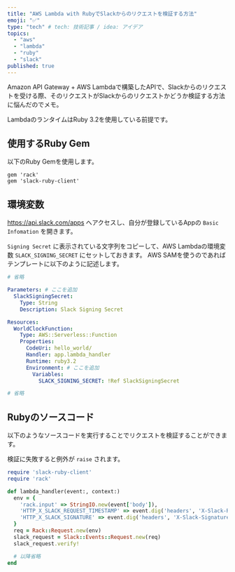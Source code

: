 ```yaml
---
title: "AWS Lambda with RubyでSlackからのリクエストを検証する方法"
emoji: "✅"
type: "tech" # tech: 技術記事 / idea: アイデア
topics:
  - "aws"
  - "lambda"
  - "ruby"
  - "slack"
published: true
---
```


Amazon API Gateway + AWS Lambdaで構築したAPIで、Slackからのリクエストを受ける際、そのリクエストがSlackからのリクエストかどうか検証する方法に悩んだのでメモ。

LambdaのランタイムはRuby 3.2を使用している前提です。

## 使用するRuby Gem

以下のRuby Gemを使用します。

```ruby:Gemfile
gem 'rack'
gem 'slack-ruby-client'
```

## 環境変数

https://api.slack.com/apps へアクセスし、自分が登録しているAppの `Basic Infomation` を開きます。

`Signing Secret` に表示されている文字列をコピーして、AWS Lambdaの環境変数 `SLACK_SIGNING_SECRET` にセットしておきます。
AWS SAMを使うのであればテンプレートに以下のように記述します。

```yaml:template.yaml
# 省略

Parameters: # ここを追加
  SlackSigningSecret:
    Type: String
    Description: Slack Signing Secret

Resources:
  WorldClockFunction:
    Type: AWS::Serverless::Function
    Properties:
      CodeUri: hello_world/
      Handler: app.lambda_handler
      Runtime: ruby3.2
      Environment: # ここを追加
        Variables:
          SLACK_SIGNING_SECRET: !Ref SlackSigningSecret

# 省略
```

## Rubyのソースコード

以下のようなソースコードを実行することでリクエストを検証することができます。

検証に失敗すると例外が `raise` されます。

```ruby:app.rb
require 'slack-ruby-client'
require 'rack'

def lambda_handler(event:, context:)
  env = {
    'rack.input' => StringIO.new(event['body']),
    'HTTP_X_SLACK_REQUEST_TIMESTAMP' => event.dig('headers', 'X-Slack-Request-Timestamp'),
    'HTTP_X_SLACK_SIGNATURE' => event.dig('headers', 'X-Slack-Signature')
  }
  req = Rack::Request.new(env)
  slack_request = Slack::Events::Request.new(req)
  slack_request.verify!

  # 以降省略
end
```
